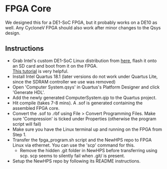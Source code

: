 # FPGA Core

We designed this for a DE1-SoC FPGA, but it probably works on a DE10 as well. Any CycloneV FPGA should also work after minor changes to the Qsys design.

## Instructions
- Grab Intel's custom DE1-SoC Linux distribution from [here](https://ftp.intel.com/Public/Pub/fpgaup/pub/Teaching_Materials/current/SD_Images/DE1-SoC.zip), flash it onto an SD card and boot from it on the FPGA.  
[This tutorial](https://ftp.intel.com/Public/Pub/fpgaup/pub/Intel_Material/17.0/Tutorials/Linux_On_DE_Series_Boards.pdf) is very helpful.
- Install Intel Quartus 18.1 (later versions do not work under Quartus Lite, since the SDRAM controller we use was removed)
- Open 'Computer System.qsys' in Quartus's Platform Designer and click 'Generate HDL'.
- Add the newly generated ComputerSystem.qip to the Quartus project.
- Hit compile (takes 7-8 mins). A .sof is generated containing the assembled FPGA core.
- Convert the .sof to .rbf using File > Convert Programming Files. Make sure 'Compression' is ticked under Properties (otherwise the program script will fail)
- Make sure you have the Linux terminal up and running on the FPGA from Step 1.
- Transfer the fpga_program.sh script and the NewHPS repo to FPGA Linux via ethernet. You can use the 'scp' command for this.
  - Remove the hidden .git folder in NewHPS before transferring using scp. scp seems to silently fail when .git/ is present.
- Setup the NewHPS repo by following its README instructions.

